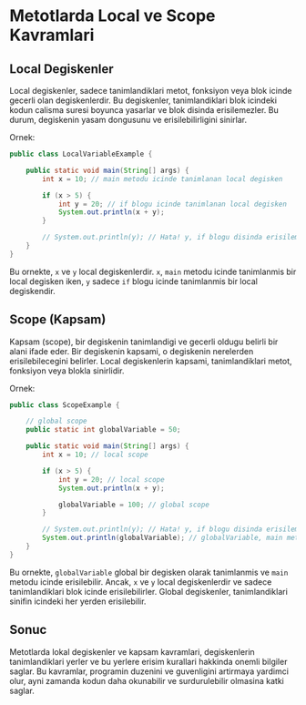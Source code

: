 # Metotlarda Local ve Scope Kavramlari

## Local Degiskenler

Local degiskenler, sadece tanimlandiklari metot, fonksiyon veya blok icinde gecerli olan degiskenlerdir. Bu degiskenler, tanimlandiklari blok icindeki kodun calisma suresi boyunca yasarlar ve blok disinda erisilemezler. Bu durum, degiskenin yasam dongusunu ve erisilebilirligini sinirlar.

Ornek:

```java
public class LocalVariableExample {

    public static void main(String[] args) {
        int x = 10; // main metodu icinde tanimlanan local degisken

        if (x > 5) {
            int y = 20; // if blogu icinde tanimlanan local degisken
            System.out.println(x + y);
        }

        // System.out.println(y); // Hata! y, if blogu disinda erisilemez.
    }
}
```

Bu ornekte, `x` ve `y` local degiskenlerdir. `x`, `main` metodu icinde tanimlanmis bir local degisken iken, `y` sadece `if` blogu icinde tanimlanmis bir local degiskendir.

## Scope (Kapsam)

Kapsam (scope), bir degiskenin tanimlandigi ve gecerli oldugu belirli bir alani ifade eder. Bir degiskenin kapsami, o degiskenin nerelerden erisilebilecegini belirler. Local degiskenlerin kapsami, tanimlandiklari metot, fonksiyon veya blokla sinirlidir.

Ornek:

```java
public class ScopeExample {

    // global scope
    public static int globalVariable = 50;

    public static void main(String[] args) {
        int x = 10; // local scope

        if (x > 5) {
            int y = 20; // local scope
            System.out.println(x + y);

            globalVariable = 100; // global scope
        }

        // System.out.println(y); // Hata! y, if blogu disinda erisilemez.
        System.out.println(globalVariable); // globalVariable, main metodu icinde erisilebilir.
    }
}
```

Bu ornekte, `globalVariable` global bir degisken olarak tanimlanmis ve `main` metodu icinde erisilebilir. Ancak, `x` ve `y` local degiskenlerdir ve sadece tanimlandiklari blok icinde erisilebilirler. Global degiskenler, tanimlandiklari sinifin icindeki her yerden erisilebilir.

## Sonuc

Metotlarda lokal degiskenler ve kapsam kavramlari, degiskenlerin tanimlandiklari yerler ve bu yerlere erisim kurallari hakkinda onemli bilgiler saglar. Bu kavramlar, programin duzenini ve guvenligini artirmaya yardimci olur, ayni zamanda kodun daha okunabilir ve surdurulebilir olmasina katki saglar.